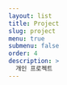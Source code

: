 ```yaml
---
layout: list
title: Project
slug: project
menu: true
submenu: false
order: 4
description: >
  개인 프로젝트
---
```

